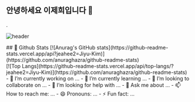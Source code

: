 ## 안녕하세요 이제희입니다 👋
 .<div>
  <!--Header-->
  ![header](https://capsule-render.vercel.app/api?type=waving&color=gradient&height=300&section=header&text=Good%20to%20see%20you%20%F0%9F%A4%97)
</div>
  <!--Body-->
<div>
## 🤔 Github Stats
  [![Anurag's GitHub stats](https://github-readme-stats.vercel.app/api?jeahee2=Jiyu-Kim)](https://github.com/anuraghazra/github-readme-stats)
  <br/>
  [![Top Langs](https://github-readme-stats.vercel.app/api/top-langs/?jeahee2=Jiyu-Kim)](https://github.com/anuraghazra/github-readme-stats)
</div>
- 🔭 I’m currently working on ...
- 🌱 I’m currently learning ...
- 👯 I’m looking to collaborate on ...
- 🤔 I’m looking for help with ...
- 💬 Ask me about ...
- 📫 How to reach me: ...
- 😄 Pronouns: ...
- ⚡ Fun fact: ...
